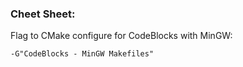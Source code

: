 ### Cheet Sheet:  
Flag to CMake configure for CodeBlocks with MinGW:      
```
-G"CodeBlocks - MinGW Makefiles"
```
